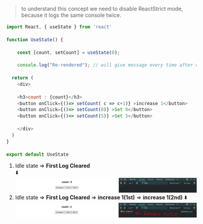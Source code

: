 > to understand this concept we need to disable ReactStrict mode, because it logs the same console twice.

```javascript
import React, { useState } from 'react'

function UseState() {

    const [count, setCount] = useState(0);

    console.log("Re-rendered"); // will give message every time after component re-render

  return (
    <div>
    
    <h3>count : {count}</h3>
    <button onClick={()=> setCount( c => c+1)} >increase 1</button>
    <button onClick={()=> setCount(0)} >Set 0</button>
    <button onClick={()=> setCount(5)} >Set 5</button>
      
    </div>
  )
}

export default UseState
```
1. Idle state => **First Log Cleared**  
⬇️
![0201](../../Images/0201.JPG)
2. Idle state => **First Log Cleared** => **increase 1(1st)** => **increase 1(2nd)**
⬇️
![0202](../../Images/0202.JPG)


